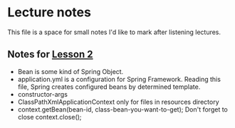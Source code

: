 # Lecture notes

This file is a space for small notes I'd like to mark after listening lectures.

## Notes for [Lesson 2](https://youtu.be/nLCYk1ySY_U)

- Bean is some kind of Spring Object.
- application.yml is a configuration for Spring Framework.
  Reading this file, Spring creates configured beans by determined template.
- constructor-args
- ClassPathXmlApplicationContext only for files in resources directory
- context.getBean(bean-id, class-bean-you-want-to-get); Don't forget to close context.close();
